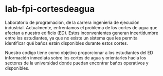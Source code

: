 # lab-fpi-cortesdeagua
Laboratorio de programación, de la carrera ingeniería de ejecución industrial.
Actualmente, enfrentamos el problema de los cortes de agua que afectan a nuestro edificio (ED). Estos inconvenientes generan incertidumbre entre los estudiantes, ya que no existe un sistema que les permita identificar qué baños están disponibles durante estos cortes.  

Nuestro código tiene como objetivo proporcionar a los estudiantes del ED información inmediata sobre los cortes de agua y orientarles hacia los sectores de la universidad donde puedan encontrar baños operativos y disponibles.
